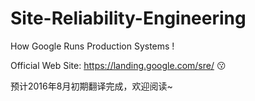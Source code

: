 # Site-Reliability-Engineering
How Google Runs Production Systems !

Official Web Site: https://landing.google.com/sre/ :kissing:

预计2016年8月初期翻译完成，欢迎阅读~
